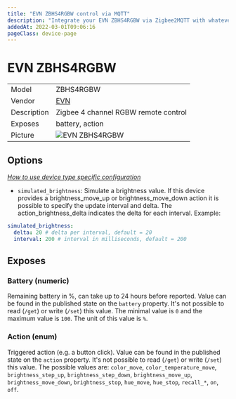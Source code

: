 ```yaml
---
title: "EVN ZBHS4RGBW control via MQTT"
description: "Integrate your EVN ZBHS4RGBW via Zigbee2MQTT with whatever smart home infrastructure you are using without the vendor's bridge or gateway."
addedAt: 2022-03-01T09:06:16
pageClass: device-page
---
```


<!-- !!!! -->
<!-- ATTENTION: This file is auto-generated through docgen! -->
<!-- You can only edit the "Notes"-Section between the two comment lines "Notes BEGIN" and "Notes END". -->
<!-- Do not use h1 or h2 heading within "## Notes"-Section. -->
<!-- !!!! -->

# EVN ZBHS4RGBW

|     |     |
|-----|-----|
| Model | ZBHS4RGBW  |
| Vendor  | [EVN](/supported-devices/#v=EVN)  |
| Description | Zigbee 4 channel RGBW remote control |
| Exposes | battery, action |
| Picture | ![EVN ZBHS4RGBW](https://www.zigbee2mqtt.io/images/devices/ZBHS4RGBW.png) |


<!-- Notes BEGIN: You can edit here. Add "## Notes" headline if not already present. -->


<!-- Notes END: Do not edit below this line -->



## Options
*[How to use device type specific configuration](../guide/configuration/devices-groups.md#specific-device-options)*

* `simulated_brightness`: Simulate a brightness value. If this device provides a brightness_move_up or brightness_move_down action it is possible to specify the update interval and delta. The action_brightness_delta indicates the delta for each interval. Example:
```yaml
simulated_brightness:
  delta: 20 # delta per interval, default = 20
  interval: 200 # interval in milliseconds, default = 200
```


## Exposes

### Battery (numeric)
Remaining battery in %, can take up to 24 hours before reported.
Value can be found in the published state on the `battery` property.
It's not possible to read (`/get`) or write (`/set`) this value.
The minimal value is `0` and the maximum value is `100`.
The unit of this value is `%`.

### Action (enum)
Triggered action (e.g. a button click).
Value can be found in the published state on the `action` property.
It's not possible to read (`/get`) or write (`/set`) this value.
The possible values are: `color_move`, `color_temperature_move`, `brightness_step_up`, `brightness_step_down`, `brightness_move_up`, `brightness_move_down`, `brightness_stop`, `hue_move`, `hue_stop`, `recall_*`, `on`, `off`.

